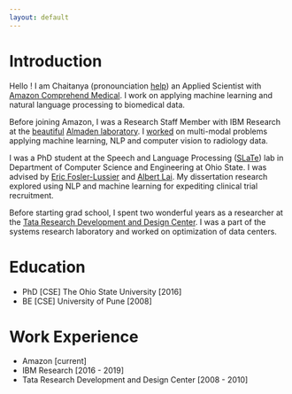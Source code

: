 ```yaml
---
layout: default
---
```


# Introduction

Hello ! I am Chaitanya (pronounciation [help](https://pronouncenames.com/search?name=chaitanya))  an Applied Scientist with [Amazon Comprehend Medical](https://aws.amazon.com/comprehend/medical/). I work on applying machine learning and natural language processing to biomedical data.

Before joining Amazon, I was a Research Staff Member with IBM Research at the [beautiful](https://flic.kr/p/e9D4tp) [Almaden laboratory](http://www.research.ibm.com/labs/almaden/). I [worked](./at_ibm.html) on multi-modal problems applying machine learning, NLP and computer vision to radiology data. 

I was a PhD student at the Speech and Language Processing ([SLaTe](http://web.cse.ohio-state.edu/slate/about.html)) lab in Department of Computer Science and Engineering at Ohio State. I was advised by [Eric Fosler-Lussier](http://web.cse.ohio-state.edu/~fosler-lussier.1/) and [Albert Lai](https://informatics.wustl.edu/research-lab-albert-lai/). My dissertation research explored using NLP and machine learning for expediting clinical trial recruitment.

Before starting grad school, I spent two wonderful years as a researcher at the [Tata Research Development and Design Center](https://en.wikipedia.org/wiki/Tata_Research_Development_and_Design_Centre). I was a part of the systems research laboratory and worked on optimization of data centers.

# Education

* PhD [CSE] The Ohio State University [2016]
* BE [CSE] University of Pune [2008]

# Work Experience

* Amazon [current]
* IBM Research [2016 - 2019]
* Tata Research Development and Design Center [2008 - 2010]
